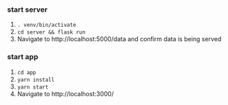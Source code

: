 ### start server
1. `. venv/bin/activate`
2. `cd server && flask run`
3. Navigate to http://localhost:5000/data and confirm data is being served

### start app
1. `cd app`
2. `yarn install`
3. `yarn start`
4. Navigate to http://localhost:3000/

